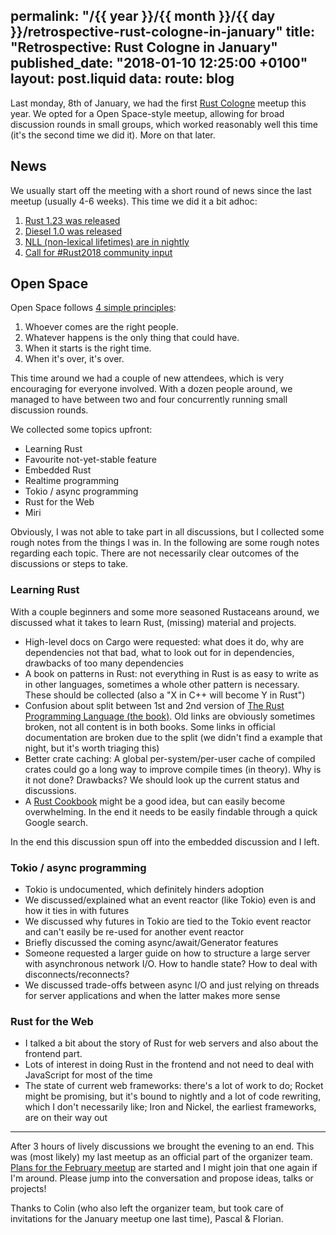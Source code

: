 permalink: "/{{ year }}/{{ month }}/{{ day }}/retrospective-rust-cologne-in-january"
title: "Retrospective: Rust Cologne in January"
published_date: "2018-01-10 12:25:00 +0100"
layout: post.liquid
data:
  route: blog
---

Last monday, 8th of January, we had the first [Rust Cologne](http://rust.cologne) meetup this year.
We opted for a Open Space-style meetup, allowing for broad discussion rounds in small groups, which worked reasonably well this time (it's the second time we did it). More on that later.

## News

We usually start off the meeting with a short round of news since the last meetup (usually 4-6 weeks).
This time we did it a bit adhoc:

1. [Rust 1.23 was released](https://blog.rust-lang.org/2018/01/04/Rust-1.23.html)
2. [Diesel 1.0 was released](https://github.com/diesel-rs/diesel/releases/tag/v1.0.0)
3. [NLL (non-lexical lifetimes) are in nightly](https://github.com/rust-lang/rust/pull/46862)
4. [Call for #Rust2018 community input](https://blog.rust-lang.org/2018/01/03/new-years-rust-a-call-for-community-blogposts.html)

## Open Space

Open Space follows [4 simple principles](https://github.com/Rustaceans/rust-cologne/blob/gh-pages/meetup-orga/Rust%20Cologne%20Open%20Space.pdf):

1. Whoever comes are the right people.
2. Whatever happens is the only thing that could have.
3. When it starts is the right time.
4. When it's over, it's over.

This time around we had a couple of new attendees, which is very encouraging for everyone involved.
With a dozen people around, we managed to have between two and four concurrently running small discussion rounds.

We collected some topics upfront:

* Learning Rust
* Favourite not-yet-stable feature
* Embedded Rust
* Realtime programming
* Tokio / async programming
* Rust for the Web
* Miri

Obviously, I was not able to take part in all discussions, but I collected some rough notes from the things I was in.
In the following are some rough notes regarding each topic. There are not necessarily clear outcomes of the discussions or steps to take.

### Learning Rust

With a couple beginners and some more seasoned Rustaceans around, we discussed what it takes to learn Rust, (missing) material and projects.


* High-level docs on Cargo were requested: what does it do, why are dependencies not that bad, what to look out for in dependencies, drawbacks of too many dependencies
* A book on patterns in Rust: not everything in Rust is as easy to write as in other languages, sometimes a whole other pattern is necessary. These should be collected (also a "X in C++ will become Y in Rust")
* Confusion about split between 1st and 2nd version of [The Rust Programming Language (the book)](https://doc.rust-lang.org/book/). Old links are obviously sometimes broken, not all content is in both books. Some links in official documentation are broken due to the split (we didn't find a example that night, but it's worth triaging this)
* Better crate caching: A global per-system/per-user cache of compiled crates could go a long way to improve compile times (in theory). Why is it not done? Drawbacks? We should look up the current status and discussions.
* A [Rust Cookbook](https://rust-lang-nursery.github.io/rust-cookbook/) might be a good idea, but can easily become overwhelming. In the end it needs to be easily findable through a quick Google search.

In the end this discussion spun off into the embedded discussion and I left.

### Tokio / async programming

* Tokio is undocumented, which definitely hinders adoption
* We discussed/explained what an event reactor (like Tokio) even is and how it ties in with futures
* We discussed why futures in Tokio are tied to the Tokio event reactor and can't easily be re-used for another event reactor
* Briefly discussed the coming async/await/Generator features
* Someone requested a larger guide on how to structure a large server with asynchronous network I/O. How to handle state? How to deal with disconnects/reconnects?
* We discussed trade-offs between async I/O and just relying on threads for server applications and when the latter makes more sense

### Rust for the Web

* I talked a bit about the story of Rust for web servers and also about the frontend part.
* Lots of interest in doing Rust in the frontend and not need to deal with JavaScript for most of the time
* The state of current web frameworks: there's a lot of work to do; Rocket might be promising, but it's bound to nightly and a lot of code rewriting, which I don't necessarily like; Iron and Nickel, the earliest frameworks, are on their way out

---

After 3 hours of lively discussions we brought the evening to an end.
This was (most likely) my last meetup as an official part of the organizer team.
[Plans for the February meetup](https://github.com/Rustaceans/rust-cologne/issues/46) are started and I might join that one again if I'm around. Please jump into the conversation and propose ideas, talks or projects!

Thanks to Colin (who also left the organizer team, but took care of invitations for the January meetup one last time), Pascal & Florian.
